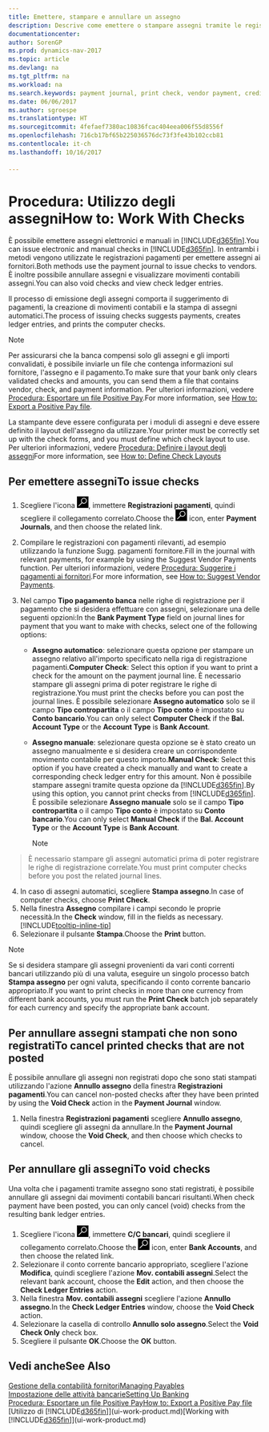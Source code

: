 ```yaml
---
title: Emettere, stampare e annullare un assegno
description: Descrive come emettere o stampare assegni tramite le registrazioni dei pagamenti e annullare movimenti contabili degli assegni in Dynamics NAV.
documentationcenter: 
author: SorenGP
ms.prod: dynamics-nav-2017
ms.topic: article
ms.devlang: na
ms.tgt_pltfrm: na
ms.workload: na
ms.search.keywords: payment journal, print check, vendor payment, creditor, debt, balance due, AP
ms.date: 06/06/2017
ms.author: sgroespe
ms.translationtype: HT
ms.sourcegitcommit: 4fefaef7380ac10836fcac404eea006f55d8556f
ms.openlocfilehash: 716cb17bf65b225036576dc73f3fe43b102ccb81
ms.contentlocale: it-ch
ms.lasthandoff: 10/16/2017

---
```

# <a name="how-to-work-with-checks"></a><span data-ttu-id="d7a59-103">Procedura: Utilizzo degli assegni</span><span class="sxs-lookup"><span data-stu-id="d7a59-103">How to: Work With Checks</span></span>
<span data-ttu-id="d7a59-104">È possibile emettere assegni elettronici e manuali in [!INCLUDE[d365fin](includes/d365fin_md.md)].</span><span class="sxs-lookup"><span data-stu-id="d7a59-104">You can issue electronic and manual checks in [!INCLUDE[d365fin](includes/d365fin_md.md)].</span></span> <span data-ttu-id="d7a59-105">In entrambi i metodi vengono utilizzate le registrazioni pagamenti per emettere assegni ai fornitori.</span><span class="sxs-lookup"><span data-stu-id="d7a59-105">Both methods use the payment journal to issue checks to vendors.</span></span> <span data-ttu-id="d7a59-106">È inoltre possibile annullare assegni e visualizzare movimenti contabili assegni.</span><span class="sxs-lookup"><span data-stu-id="d7a59-106">You can also void checks and view check ledger entries.</span></span>

<span data-ttu-id="d7a59-107">Il processo di emissione degli assegni comporta il suggerimento di pagamenti, la creazione di movimenti contabili e la stampa di assegni automatici.</span><span class="sxs-lookup"><span data-stu-id="d7a59-107">The process of issuing checks suggests payments, creates ledger entries, and prints the computer checks.</span></span>

> [!NOTE]  
>   <span data-ttu-id="d7a59-108">Per assicurarsi che la banca compensi solo gli assegni e gli importi convalidati, è possibile inviarle un file che contenga informazioni sul fornitore, l'assegno e il pagamento.</span><span class="sxs-lookup"><span data-stu-id="d7a59-108">To make sure that your bank only clears validated checks and amounts, you can send them a file that contains vendor, check, and payment information.</span></span> <span data-ttu-id="d7a59-109">Per ulteriori informazioni, vedere [Procedura: Esportare un file Positive Pay](finance-how-positive-pay.md).</span><span class="sxs-lookup"><span data-stu-id="d7a59-109">For more information, see [How to: Export a Positive Pay file](finance-how-positive-pay.md).</span></span>

<span data-ttu-id="d7a59-110">La stampante deve essere configurata per i moduli di assegni e deve essere definito il layout dell'assegno da utilizzare.</span><span class="sxs-lookup"><span data-stu-id="d7a59-110">Your printer must be correctly set up with the check forms, and you must define which check layout to use.</span></span> <span data-ttu-id="d7a59-111">Per ulteriori informazioni, vedere [Procedura: Definire i layout degli assegni](finance-how-define-check-layouts.md)</span><span class="sxs-lookup"><span data-stu-id="d7a59-111">For more information, see [How to: Define Check Layouts](finance-how-define-check-layouts.md)</span></span>

## <a name="to-issue-checks"></a><span data-ttu-id="d7a59-112">Per emettere assegni</span><span class="sxs-lookup"><span data-stu-id="d7a59-112">To issue checks</span></span>
1. <span data-ttu-id="d7a59-113">Scegliere l'icona ![Cerca pagina o report](media/ui-search/search_small.png "icona Cerca pagina o report"), immettere **Registrazioni pagamenti**, quindi scegliere il collegamento correlato.</span><span class="sxs-lookup"><span data-stu-id="d7a59-113">Choose the ![Search for Page or Report](media/ui-search/search_small.png "Search for Page or Report icon") icon, enter **Payment Journals**, and then choose the related link.</span></span>
2. <span data-ttu-id="d7a59-114">Compilare le registrazioni con pagamenti rilevanti, ad esempio utilizzando la funzione Sugg. pagamenti fornitore.</span><span class="sxs-lookup"><span data-stu-id="d7a59-114">Fill in the journal with relevant payments, for example by using the Suggest Vendor Payments function.</span></span> <span data-ttu-id="d7a59-115">Per ulteriori informazioni, vedere [Procedura: Suggerire i pagamenti ai fornitori](payables-how-suggest-vendor-payments.md).</span><span class="sxs-lookup"><span data-stu-id="d7a59-115">For more information, see [How to: Suggest Vendor Payments](payables-how-suggest-vendor-payments.md).</span></span>
3. <span data-ttu-id="d7a59-116">Nel campo **Tipo pagamento banca** nelle righe di registrazione per il pagamento che si desidera effettuare con assegni, selezionare una delle seguenti opzioni:</span><span class="sxs-lookup"><span data-stu-id="d7a59-116">In the **Bank Payment Type** field on journal lines for payment that you want to make with checks, select one of the following options:</span></span>

   * <span data-ttu-id="d7a59-117">**Assegno automatico**: selezionare questa opzione per stampare un assegno relativo all'importo specificato nella riga di registrazione pagamenti.</span><span class="sxs-lookup"><span data-stu-id="d7a59-117">**Computer Check**: Select this option if you want to print a check for the amount on the payment journal line.</span></span> <span data-ttu-id="d7a59-118">È necessario stampare gli assegni prima di poter registrare le righe di registrazione.</span><span class="sxs-lookup"><span data-stu-id="d7a59-118">You must print the checks before you can post the journal lines.</span></span> <span data-ttu-id="d7a59-119">È possibile selezionare **Assegno automatico** solo se il campo **Tipo contropartita** o il campo **Tipo conto** è impostato su **Conto bancario**.</span><span class="sxs-lookup"><span data-stu-id="d7a59-119">You can only select **Computer Check** if the **Bal. Account Type** or the **Account Type** is **Bank Account**.</span></span>
   * <span data-ttu-id="d7a59-120">**Assegno manuale**: selezionare questa opzione se è stato creato un assegno manualmente e si desidera creare un corrispondente movimento contabile per questo importo.</span><span class="sxs-lookup"><span data-stu-id="d7a59-120">**Manual Check**: Select this option if you have created a check manually and want to create a corresponding check ledger entry for this amount.</span></span> <span data-ttu-id="d7a59-121">Non è possibile stampare assegni tramite questa opzione da [!INCLUDE[d365fin](includes/d365fin_md.md)].</span><span class="sxs-lookup"><span data-stu-id="d7a59-121">By using this option, you cannot print checks from [!INCLUDE[d365fin](includes/d365fin_md.md)].</span></span> <span data-ttu-id="d7a59-122">È possibile selezionare **Assegno manuale** solo se il campo **Tipo contropartita** o il campo **Tipo conto** è impostato su **Conto bancario**.</span><span class="sxs-lookup"><span data-stu-id="d7a59-122">You can only select **Manual Check** if the **Bal. Account Type** or the **Account Type** is **Bank Account**.</span></span>

     > [!NOTE]  
>   <span data-ttu-id="d7a59-123">È necessario stampare gli assegni automatici prima di poter registrare le righe di registrazione correlate.</span><span class="sxs-lookup"><span data-stu-id="d7a59-123">You must print computer checks before you post the related journal lines.</span></span>
4. <span data-ttu-id="d7a59-124">In caso di assegni automatici, scegliere **Stampa assegno**.</span><span class="sxs-lookup"><span data-stu-id="d7a59-124">In case of computer checks, choose **Print Check**.</span></span>
5. <span data-ttu-id="d7a59-125">Nella finestra **Assegno** compilare i campi secondo le proprie necessità.</span><span class="sxs-lookup"><span data-stu-id="d7a59-125">In the **Check** window, fill in the fields as necessary.</span></span> [!INCLUDE[tooltip-inline-tip](includes/tooltip-inline-tip_md.md)]
6. <span data-ttu-id="d7a59-126">Selezionare il pulsante **Stampa**.</span><span class="sxs-lookup"><span data-stu-id="d7a59-126">Choose the **Print** button.</span></span>

> [!NOTE]  
>   <span data-ttu-id="d7a59-127">Se si desidera stampare gli assegni provenienti da vari conti correnti bancari utilizzando più di una valuta, eseguire un singolo processo batch **Stampa assegno** per ogni valuta, specificando il conto corrente bancario appropriato.</span><span class="sxs-lookup"><span data-stu-id="d7a59-127">If you want to print checks in more than one currency from different bank accounts, you must run the **Print Check** batch job separately for each currency and specify the appropriate bank account.</span></span>

## <a name="to-cancel-printed-checks-that-are-not-posted"></a><span data-ttu-id="d7a59-128">Per annullare assegni stampati che non sono registrati</span><span class="sxs-lookup"><span data-stu-id="d7a59-128">To cancel printed checks that are not posted</span></span>
<span data-ttu-id="d7a59-129">È possibile annullare gli assegni non registrati dopo che sono stati stampati utilizzando l'azione **Annullo assegno** della finestra **Registrazioni pagamenti**.</span><span class="sxs-lookup"><span data-stu-id="d7a59-129">You can cancel non-posted checks after they have been printed by using the **Void Check** action in the **Payment Journal** window.</span></span>

1. <span data-ttu-id="d7a59-130">Nella finestra **Registrazioni pagamenti** scegliere **Annullo assegno**, quindi scegliere gli assegni da annullare.</span><span class="sxs-lookup"><span data-stu-id="d7a59-130">In the **Payment Journal** window, choose the **Void Check**, and then choose which checks to cancel.</span></span>

## <a name="to-void-checks"></a><span data-ttu-id="d7a59-131">Per annullare gli assegni</span><span class="sxs-lookup"><span data-stu-id="d7a59-131">To void checks</span></span>
<span data-ttu-id="d7a59-132">Una volta che i pagamenti tramite assegno sono stati registrati, è possibile annullare gli assegni dai movimenti contabili bancari risultanti.</span><span class="sxs-lookup"><span data-stu-id="d7a59-132">When check payment have been posted, you can only cancel (void) checks from the resulting bank ledger entries.</span></span>

1. <span data-ttu-id="d7a59-133">Scegliere l'icona ![Cerca pagina o report](media/ui-search/search_small.png "icona Cerca pagina o report"), immettere **C/C bancari**, quindi scegliere il collegamento correlato.</span><span class="sxs-lookup"><span data-stu-id="d7a59-133">Choose the ![Search for Page or Report](media/ui-search/search_small.png "Search for Page or Report icon") icon, enter **Bank Accounts**, and then choose the related link.</span></span>
2. <span data-ttu-id="d7a59-134">Selezionare il conto corrente bancario appropriato, scegliere l'azione **Modifica**, quindi scegliere l'azione **Mov. contabili assegni**.</span><span class="sxs-lookup"><span data-stu-id="d7a59-134">Select the relevant bank account, choose the **Edit** action, and then choose the **Check Ledger Entries** action.</span></span>
3. <span data-ttu-id="d7a59-135">Nella finestra **Mov. contabili assegni** scegliere l'azione **Annullo assegno**.</span><span class="sxs-lookup"><span data-stu-id="d7a59-135">In the **Check Ledger Entries** window, choose the **Void Check** action.</span></span>
4. <span data-ttu-id="d7a59-136">Selezionare la casella di controllo **Annullo solo assegno**.</span><span class="sxs-lookup"><span data-stu-id="d7a59-136">Select the **Void Check Only** check box.</span></span>
5. <span data-ttu-id="d7a59-137">Scegliere il pulsante **OK**.</span><span class="sxs-lookup"><span data-stu-id="d7a59-137">Choose the **OK** button.</span></span>

## <a name="see-also"></a><span data-ttu-id="d7a59-138">Vedi anche</span><span class="sxs-lookup"><span data-stu-id="d7a59-138">See Also</span></span>
[<span data-ttu-id="d7a59-139">Gestione della contabilità fornitori</span><span class="sxs-lookup"><span data-stu-id="d7a59-139">Managing Payables</span></span>](payables-manage-payables.md)  
[<span data-ttu-id="d7a59-140">Impostazione delle attività bancarie</span><span class="sxs-lookup"><span data-stu-id="d7a59-140">Setting Up Banking</span></span>](bank-setup-banking.md)  
[<span data-ttu-id="d7a59-141">Procedura: Esportare un file Positive Pay</span><span class="sxs-lookup"><span data-stu-id="d7a59-141">How to: Export a Positive Pay file</span></span>](finance-how-positive-pay.md)  
<span data-ttu-id="d7a59-142">[Utilizzo di [!INCLUDE[d365fin](includes/d365fin_md.md)]](ui-work-product.md)</span><span class="sxs-lookup"><span data-stu-id="d7a59-142">[Working with [!INCLUDE[d365fin](includes/d365fin_md.md)]](ui-work-product.md)</span></span>  


